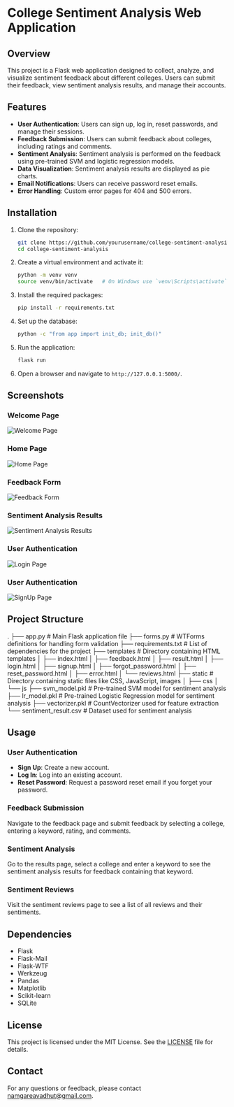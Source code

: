 # College Sentiment Analysis Web Application

## Overview

This project is a Flask web application designed to collect, analyze, and visualize sentiment feedback about different colleges. Users can submit their feedback, view sentiment analysis results, and manage their accounts.

## Features

- **User Authentication**: Users can sign up, log in, reset passwords, and manage their sessions.
- **Feedback Submission**: Users can submit feedback about colleges, including ratings and comments.
- **Sentiment Analysis**: Sentiment analysis is performed on the feedback using pre-trained SVM and logistic regression models.
- **Data Visualization**: Sentiment analysis results are displayed as pie charts.
- **Email Notifications**: Users can receive password reset emails.
- **Error Handling**: Custom error pages for 404 and 500 errors.

## Installation

1. Clone the repository:

    ```bash
    git clone https://github.com/yourusername/college-sentiment-analysis.git
    cd college-sentiment-analysis
    ```

2. Create a virtual environment and activate it:

    ```bash
    python -m venv venv
    source venv/bin/activate   # On Windows use `venv\Scripts\activate`
    ```

3. Install the required packages:

    ```bash
    pip install -r requirements.txt
    ```

4. Set up the database:

    ```bash
    python -c "from app import init_db; init_db()"
    ```

5. Run the application:

    ```bash
    flask run
    ```

6. Open a browser and navigate to `http://127.0.0.1:5000/`.


## Screenshots
### Welcome Page

![Welcome Page](static/overview_page.png)

### Home Page

![Home Page](static/Home_Page.png)

### Feedback Form

![Feedback Form](static/Feedback_Page.png)

### Sentiment Analysis Results

![Sentiment Analysis Results](static/Result_page.png)

### User Authentication

![Login Page](static/login_page.png)

### User Authentication
![SignUp Page](static/SignUp_page.png)

## Project Structure
.
├── app.py                      # Main Flask application file
├── forms.py                    # WTForms definitions for handling form validation
├── requirements.txt            # List of dependencies for the project
├── templates                   # Directory containing HTML templates
│   ├── index.html
│   ├── feedback.html
│   ├── result.html
│   ├── login.html
│   ├── signup.html
│   ├── forgot_password.html
│   ├── reset_password.html
│   ├── error.html
│   └── reviews.html
├── static                      # Directory containing static files like CSS, JavaScript, images
│   ├── css
│   └── js
├── svm_model.pkl               # Pre-trained SVM model for sentiment analysis
├── lr_model.pkl                # Pre-trained Logistic Regression model for sentiment analysis
├── vectorizer.pkl              # CountVectorizer used for feature extraction
└── sentiment_result.csv        # Dataset used for sentiment analysis



## Usage

### User Authentication

- **Sign Up**: Create a new account.
- **Log In**: Log into an existing account.
- **Reset Password**: Request a password reset email if you forget your password.

### Feedback Submission

Navigate to the feedback page and submit feedback by selecting a college, entering a keyword, rating, and comments.

### Sentiment Analysis

Go to the results page, select a college and enter a keyword to see the sentiment analysis results for feedback containing that keyword.

### Sentiment Reviews

Visit the sentiment reviews page to see a list of all reviews and their sentiments.

## Dependencies

- Flask
- Flask-Mail
- Flask-WTF
- Werkzeug
- Pandas
- Matplotlib
- Scikit-learn
- SQLite

## License

This project is licensed under the MIT License. See the [LICENSE](LICENSE) file for details.

## Contact

For any questions or feedback, please contact [namgareavadhut@gmail.com](mailto:namgareavadhut@gmail.com).



